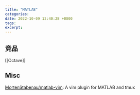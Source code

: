 ```yaml
---
title: "MATLAB"
categories: 
date: 2022-10-09 12:40:28 +0800
tags: 
excerpt: 
---
```







## 竞品

[[Octave]]

## Misc

[MortenStabenau/matlab-vim](https://github.com/MortenStabenau/matlab-vim): A vim plugin for MATLAB and tmux





